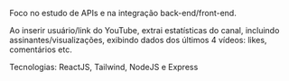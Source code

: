 Foco no estudo de APIs e na integração back-end/front-end. 

Ao inserir usuário/link do YouTube, extrai estatísticas do canal, incluindo assinantes/visualizações, exibindo dados dos últimos 4 vídeos: likes, comentários etc.

Tecnologias: ReactJS, Tailwind, NodeJS e Express
